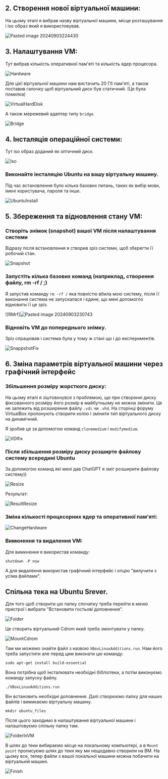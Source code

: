 ## 2. Створення нової віртуальної машини:
На цьому этапi я вибрав назву вiртуальної машини, мiсце розташування i iso образ який я використовував.

![Pasted image 20240903224430](https://github.com/user-attachments/assets/500c0c80-8c4e-4553-8b8a-6d67c53796e3)
## 3. Налаштування VM:

Тут вибрав кiлькiсть оперативної пам'яті та кількість ядер процесора.

![Hardware](https://github.com/user-attachments/assets/673038bc-51da-4a89-bd4c-0c9e54c01cba)

Для цієї віртуальної машини нам вистачить 20 Гб пам'яті, а також поставив галочку щоб віртуальний диск був статичний. (Це була помилка)

![VirtualHardDisk](https://github.com/user-attachments/assets/ba4c7e2e-5bbc-4dda-a25e-7ec8a51c3039)

А також мережевий адаптер типу `bridge`.

![Bridge](https://github.com/user-attachments/assets/25f10ebc-a59d-431f-8158-047079661203)

## 4. Інсталяція операційної системи:
Тут iso образ доданий як оптичний диск.

![Iso](https://github.com/user-attachments/assets/82604b71-aded-4caa-ab7b-bb1e701031e1)

### Виконайте інсталяцію Ubuntu на вашу віртуальну машину.
Під час встановлення було кілька базових питань, таких як вибір мови, імені користувача, пароля та інше.

![UbuntuInstall](https://github.com/user-attachments/assets/3823ac0f-21ff-4036-b016-d663b6da8085)

## 5. Збереження та відновлення стану VM:
### Створіть знімок (snapshot) вашої VM після налаштування системи
Відразу після встановлення я створив зріз системи, щоб зберегти її робочий стан.

![Snapshot](https://github.com/user-attachments/assets/9319d989-e6fc-40cb-9fbf-f950c672b5e5)

### Запустіть кілька базових команд (наприклад, створення файлу, rm -rf / ;)
Я запустив команду `rm -rf /` яка повністю вбила мою систему, після її виконання система не запускалася і єдине, що мені допомогло відновити її це зріз.

![RMrf]![Pasted image 20240903230743](https://github.com/user-attachments/assets/b60bfa2b-5bfc-4795-8e95-e1d9ab66c118)

### Відновіть VM до попереднього знімку.
Зрiз спрацював i система була у тому ж станi що i до експериментiв.

![SnappshotFix](https://github.com/user-attachments/assets/f3bce851-4497-42e7-8354-23a667176fbb)

## 6. Зміна параметрів віртуальної машини через графічний інтерфейс
### Збільшення розміру жорсткого диску:

На цьому етапi я зiштовхнувся з проблемою, що при створеннi диску фiксованного розмiру його розмiр в майбутньому не можна змiнити. Це не залежить вiд розширення файлу `.vdi` чи `.vhd`. На сторiнцi форуму VirtualBox пропонують створити копiю i змiнити тип вiртуального диску на динамiчний.

Я зробив це за допомогою команд `clonemedium` i `modifymedium`. 

![VDIfix](https://github.com/user-attachments/assets/05742bc1-b983-43ef-a088-378b23fa954c)

### Після збільшення розміру диску розширте файлову систему всередині Ubuntu
За допомогою команд якi менi дав ChatGPT я змiг розширити файлову систему))

![Resize](https://github.com/user-attachments/assets/60b3ad57-22fa-4cf3-a3c1-b5fecf2064b3)


Результат:

![ResultResize](https://github.com/user-attachments/assets/803e2f0b-f905-49d7-a720-6043f3312cd0)

### Зміна кількості процесорних ядер та оперативної пам'яті:

![ChangeHardware](https://github.com/user-attachments/assets/531b8a93-30ab-49f2-983e-f56415b0d44b)

### Вимкнення та видалення VM:
Для вимкнення я використав команду:

	shutdown -P now

А для видалення використав графiчний iнтерфейс i опцiю "вилучити з усiма файлами".

## Спiльна тека на Ubuntu Srever.
Для того щоб створити цю папку спочатку треба перейти в меню пристрої i вибрати "Встановити гостьовi доповнення".

![Folder](https://github.com/user-attachments/assets/ad36dbc1-87d4-42f4-956c-38d7ffcbf197)

Це створить вiртуальний Cdrom який треба змонтувати у папку.

![MountCdrom](https://github.com/user-attachments/assets/e067020a-eaa9-40cd-b3fb-457dde035d7c)


Там ми можемо знайти файл з назвою `VBoxLinuxAdditions.run`. Нам його треба запустити але перед цим виконати цю команду: 

	sudo apt-get install build-essential

Вона потрiбна щоб iнсталювати необхiднi бiблiотеки, а потiм виконуємо команду запуску файлу.

	./VBoxLinuxAdditions.run

Вiн встановить необхiднi доповнення. Далi створюємо папку для наших файлiв i вимикаємо вiртуальну машину.

	mkdir ubuntu_files

Пiсля цього заходимо в налаштування вiртуальної машини i налаштовуємо спiльну папку там.

![FolderInVM](https://github.com/user-attachments/assets/46008907-0cec-4f68-8cb9-745e8d517eb4)

В шлях до теки вибираємо мiсце на локальному компьютерi, а в `Mount point` прописуємо шлях до теки яку ми нещодавно створили на ВМ.
На цьому все, тепер файли з вашої локальної машини можна побачити на вiртуальнiй машинi.

![Finish](https://github.com/user-attachments/assets/ff4befc7-4f69-4380-8604-55be072ad59c)

